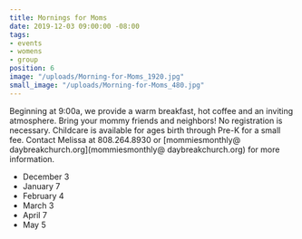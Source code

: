 ```yaml
---
title: Mornings for Moms
date: 2019-12-03 09:00:00 -08:00
tags:
- events
- womens
- group
position: 6
image: "/uploads/Morning-for-Moms_1920.jpg"
small_image: "/uploads/Morning-for-Moms_480.jpg"
---
```


Beginning at 9:00a, we provide a warm breakfast, hot coffee and an inviting atmosphere. Bring your mommy friends and neighbors! No registration is necessary. Childcare is available for ages birth through Pre-K for a small fee. Contact Melissa
at 808.264.8930 or [mommiesmonthly@ daybreakchurch.org](mommiesmonthly@ daybreakchurch.org) for more information.

* December 3
* January 7
* February 4
* March 3
* April 7
* May 5